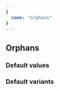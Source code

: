```yaml
---
{
  name: "orphans"
}
---
```


## Orphans

### Default values
<!-- defaults.values.start -->

<!-- defaults.values.end -->


### Default variants
<!-- defaults.variants.start -->

<!-- defaults.variants.end -->
